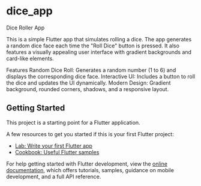 # dice_app

Dice Roller App

This is a simple Flutter app that simulates rolling a dice. The app generates a random dice face each time the "Roll Dice" button is pressed. It also features a visually appealing user interface with gradient backgrounds and card-like elements.

Features
Random Dice Roll: Generates a random number (1 to 6) and displays the corresponding dice face.
Interactive UI: Includes a button to roll the dice and updates the UI dynamically.
Modern Design: Gradient background, rounded corners, shadows, and a responsive layout.

## Getting Started

This project is a starting point for a Flutter application.

A few resources to get you started if this is your first Flutter project:

- [Lab: Write your first Flutter app](https://docs.flutter.dev/get-started/codelab)
- [Cookbook: Useful Flutter samples](https://docs.flutter.dev/cookbook)

For help getting started with Flutter development, view the
[online documentation](https://docs.flutter.dev/), which offers tutorials,
samples, guidance on mobile development, and a full API reference.
